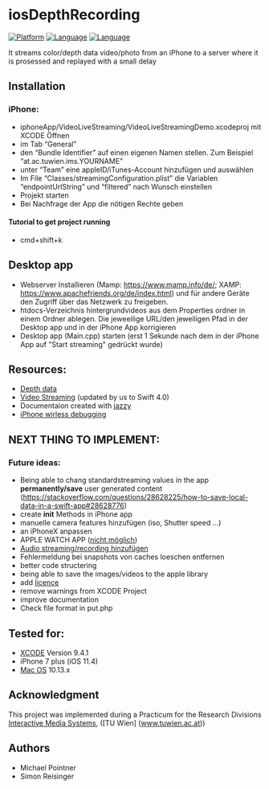 # iosDepthRecording
<!--[![License](https://img.shields.io/badge/license-MIT-blue.svg?style=flat)](http://mit-license.org)-->
[![Platform](http://img.shields.io/badge/platform-ios-lightgrey.svg)](https://developer.apple.com/resources/)
[![Language](https://img.shields.io/badge/swift-3.1-orange.svg)](https://developer.apple.com/swift)
[![Language](https://img.shields.io/badge/swift-4-orange.svg)](https://developer.apple.com/swift)


It streams color/depth data video/photo from an iPhone to a server where it is prosessed and replayed with a small delay

## Installation
### iPhone:
* iphoneApp/VideoLiveStreaming/VideoLiveStreamingDemo.xcodeproj mit XCODE Öffnen
* im Tab “General”
* den “Bundle Identifier” auf einen eigenen Namen stellen. Zum Beispiel “at.ac.tuwien.ims.YOURNAME”
* unter “Team” eine appleID/iTunes-Account hinzufügen und auswählen
* Im File “Classes/streamingConfiguration.plist” die Variablen “endpointUrlString” und “filtered” nach Wunsch einstellen 
* Projekt starten
* Bei Nachfrage der App die nötigen Rechte geben

#### Tutorial to get project running
* cmd+shift+k

## Desktop app
* Webserver Installieren (Mamp: https://www.mamp.info/de/; XAMP: https://www.apachefriends.org/de/index.html) und für andere Geräte den Zugriff über das Netzwerk zu freigeben.
* htdocs-Verzeichnis hintergrundvideos aus dem Properties ordner in einem Ordner ablegen. Die jeweeilige URL/den jeweiligen Pfad in der Desktop app und in der iPhone App korrigieren 
* Desktop app (Main.cpp) starten (erst 1 Sekunde nach dem in der iPhone App auf "Start streaming" gedrückt wurde)

## Resources:
* [Depth data](https://developer.apple.com/library/content/samplecode/AVCamPhotoFilter)
* [Video Streaming](https://github.com/MerchV/VideoLiveStreaming) (updated by us to Swift 4.0)
* Documentaion created with [jazzy](https://github.com/realm/jazzy)
* [iPhone wirless debugging](https://youtu.be/UFOiCESv0s4)

## NEXT THING TO IMPLEMENT:

### Future ideas:
* Being able to chang standardstreaming values in the app **permanently/save** user generated content (https://stackoverflow.com/questions/28628225/how-to-save-local-data-in-a-swift-app#28628776)
* create **init** Methods in iPhone app
* manuelle camera features hinzufügen (iso, Shutter speed ...)
* an iPhoneX anpassen
* APPLE WATCH APP ([nicht möglich](http://iaintheindie.com/2015/10/30/updating-apps-for-ios-9-part-2/))
* [Audio streaming/recording hinzufügen](https://iosdevcenters.blogspot.com/2016/05/audio-recording-and-playing-in-swift-30.html)
* Fehlermeldung bei snapshots von caches loeschen entfernen
* better code structering
* being able to save the images/videos to the apple library
* add [licence](https://github.com/chrisballinger/FFmpeg-iOS/blob/master/LICENSE)
* remove warnings from XCODE Project
* improve documentation
* Check file format in put.php

## Tested for:
* [XCODE](https://developer.apple.com/xcode) Version 9.4.1
* iPhone 7 plus  (iOS 11.4)
* [Mac OS](https://www.apple.com/macos) 10.13.x

## Acknowledgment
This project was implemented during a Practicum for the Research Divisions [Interactive Media Systems](https://www.ims.tuwien.ac.at/), ([TU Wien] (www.tuwien.ac.at)) 

## Authors
* Michael Pointner
* Simon Reisinger
